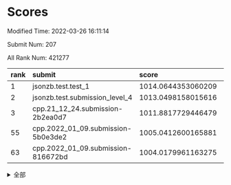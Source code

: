 # Scores

Modified Time: 2022-03-26 16:11:14

Submit Num: 207

All Rank Num: 421277

| rank |               submit               |       score        |       sigma        | pk_num |
| :--- | :--------------------------------- | :----------------- | :----------------- | :----- |
| 1    | jsonzb.test.test_1                 | 1014.0644353060209 | 0.8477315430121628 | 8144   |
| 2    | jsonzb.test.submission_level_4     | 1013.0498158015616 | 0.7961029686629395 | 8141   |
| 3    | cpp.21_12_24.submission-2b2ea0d7   | 1011.8817729446479 | 0.7832855865076005 | 8137   |
| 55   | cpp.2022_01_09.submission-5b0e3de2 | 1005.0412600165881 | 0.7092080999481005 | 8136   |
| 63   | cpp.2022_01_09.submission-816672bd | 1004.0179961163275 | 0.7179712502421786 | 8138   |


<details>
<summary>全部</summary>

| rank |                 submit                 |       score        |       sigma        | pk_num |
| :--- | :------------------------------------- | :----------------- | :----------------- | :----- |
| 1    | jsonzb.test.test_1                     | 1014.0644353060209 | 0.8477315430121628 | 8144   |
| 2    | jsonzb.test.submission_level_4         | 1013.0498158015616 | 0.7961029686629395 | 8141   |
| 3    | cpp.21_12_24.submission-2b2ea0d7       | 1011.8817729446479 | 0.7832855865076005 | 8137   |
| 4    | gobigger.level_3.submission_level_3_2  | 1011.5809986034731 | 0.7948548196459071 | 8139   |
| 5    | gobigger.level_3.submission_level_3_30 | 1011.4438216578236 | 0.804289752271235  | 8138   |
| 6    | gobigger.level_3.submission_level_3_16 | 1011.4373051895326 | 0.7610924259728234 | 8141   |
| 7    | gobigger.level_3.submission_level_3_1  | 1011.2066378243512 | 0.7893502200681465 | 8142   |
| 8    | gobigger.level_3.submission_level_3_11 | 1011.1234289532167 | 0.7687199132636527 | 8139   |
| 9    | gobigger.level_3.submission_level_3_29 | 1011.0197319872042 | 0.7813250919820078 | 8144   |
| 10   | gobigger.level_3.submission_level_3_7  | 1011.0121012554226 | 0.7685645084406952 | 8144   |
| 11   | gobigger.level_3.submission_level_3_18 | 1010.9927669097957 | 0.7830903606465434 | 8138   |
| 12   | gobigger.level_3.submission_level_3_48 | 1010.8212195485794 | 0.7724826441082936 | 8138   |
| 13   | gobigger.level_3.submission_level_3_46 | 1010.5749734353175 | 0.7632086122596857 | 8140   |
| 14   | gobigger.level_3.submission_level_3_23 | 1010.5749645610122 | 0.7413311163918018 | 8142   |
| 15   | gobigger.level_3.submission_level_3_24 | 1010.5649840583638 | 0.7687053584170866 | 8148   |
| 16   | gobigger.level_3.submission_level_3_5  | 1010.509381204059  | 0.7666605446212398 | 8140   |
| 17   | gobigger.level_3.submission_level_3_26 | 1010.5054956829808 | 0.7713212001368774 | 8139   |
| 18   | gobigger.level_3.submission_level_3_42 | 1010.409859558505  | 0.7803514835465641 | 8141   |
| 19   | gobigger.level_3.submission_level_3_44 | 1010.340484040966  | 0.7547046377983352 | 8144   |
| 20   | gobigger.level_3.submission_level_3_31 | 1010.3092086278704 | 0.760755500868643  | 8140   |
| 21   | gobigger.level_3.submission_level_3_36 | 1010.2830662189192 | 0.7500572733789748 | 8140   |
| 22   | gobigger.level_3.submission_level_3_25 | 1010.1772603394925 | 0.7534311128922022 | 8137   |
| 23   | gobigger.level_3.submission_level_3_14 | 1010.0741413962588 | 0.7661090886517127 | 8142   |
| 24   | gobigger.level_3.submission_level_3_27 | 1010.0192653210564 | 0.7745471872882816 | 8144   |
| 25   | gobigger.level_3.submission_level_3_19 | 1010.0034681724311 | 0.7841330180625815 | 8141   |
| 26   | gobigger.level_3.submission_level_3_39 | 1009.8294530254511 | 0.7453750108059416 | 8141   |
| 27   | gobigger.level_3.submission_level_3_3  | 1009.8289290952551 | 0.7585215240213108 | 8138   |
| 28   | gobigger.level_3.submission_level_3_4  | 1009.7955084183723 | 0.7600763435998233 | 8137   |
| 29   | gobigger.level_3.submission_level_3_43 | 1009.7898852661731 | 0.7561725982424009 | 8145   |
| 30   | gobigger.level_3.submission_level_3_0  | 1009.7345801392746 | 0.7496484526739468 | 8144   |
| 31   | gobigger.level_3.submission_level_3_40 | 1009.7008560619755 | 0.7649674102792094 | 8143   |
| 32   | gobigger.level_3.submission_level_3_35 | 1009.594272473755  | 0.7571410284292739 | 8138   |
| 33   | gobigger.level_3.submission_level_3_8  | 1009.5345795315474 | 0.7596520667641998 | 8145   |
| 34   | gobigger.level_3.submission_level_3_20 | 1009.5005612499298 | 0.7430144312753766 | 8139   |
| 35   | gobigger.level_3.submission_level_3_41 | 1009.4943611528844 | 0.7407574117673352 | 8140   |
| 36   | gobigger.level_3.submission_level_3_38 | 1009.4216052912582 | 0.784023958029692  | 8147   |
| 37   | gobigger.level_3.submission_level_3_10 | 1009.4158074129972 | 0.7444475169576841 | 8139   |
| 38   | gobigger.level_3.submission_level_3_15 | 1009.4099555830343 | 0.7517288746218391 | 8138   |
| 39   | gobigger.level_3.submission_level_3_21 | 1009.3893026482721 | 0.7349253125390529 | 8140   |
| 40   | gobigger.level_3.submission_level_3_6  | 1009.3322697505027 | 0.7421418947018135 | 8143   |
| 41   | gobigger.level_3.submission_level_3_22 | 1009.326734515928  | 0.7497009790614452 | 8136   |
| 42   | gobigger.level_3.submission_level_3_13 | 1009.3073352174159 | 0.7626488890262227 | 8143   |
| 43   | gobigger.level_3.submission_level_3_49 | 1009.2711680774777 | 0.7589981860345845 | 8142   |
| 44   | gobigger.level_3.submission_level_3_12 | 1009.2546946169542 | 0.7861422999123885 | 8138   |
| 45   | gobigger.level_3.submission_level_3_33 | 1009.152321215882  | 0.7458771124780029 | 8143   |
| 46   | gobigger.level_3.submission_level_3_37 | 1009.0400320696519 | 0.7531597389927874 | 8142   |
| 47   | gobigger.level_3.submission_level_3_9  | 1008.9266606459403 | 0.766288231854112  | 8139   |
| 48   | gobigger.level_3.submission_level_3_28 | 1008.8936256376816 | 0.7527560874519476 | 8135   |
| 49   | gobigger.level_3.submission_level_3_47 | 1008.8147803318527 | 0.7527249538685362 | 8137   |
| 50   | gobigger.level_3.submission_level_3_34 | 1008.8109640020502 | 0.754058909360107  | 8140   |
| 51   | gobigger.level_3.submission_level_3_17 | 1008.7040725098254 | 0.7406741074093868 | 8140   |
| 52   | gobigger.level_3.submission_level_3_32 | 1008.3907086869723 | 0.7664837322868148 | 8136   |
| 53   | gobigger.level_3.submission_level_3_45 | 1008.3776967281166 | 0.7443238426098788 | 8139   |
| 54   | gobigger.level_1.submission_level_1_7  | 1005.1598824777803 | 0.7234890643415959 | 8141   |
| 55   | cpp.2022_01_09.submission-5b0e3de2     | 1005.0412600165881 | 0.7092080999481005 | 8136   |
| 56   | gobigger.level_1.submission_level_1_27 | 1004.4802353502155 | 0.7184806840703806 | 8140   |
| 57   | gobigger.level_1.submission_level_1_2  | 1004.423577977322  | 0.707272678405721  | 8139   |
| 58   | gobigger.level_1.submission_level_1_18 | 1004.3797089426563 | 0.7274378887485494 | 8138   |
| 59   | gobigger.level_1.submission_level_1_1  | 1004.3472148130064 | 0.7261247644666134 | 8141   |
| 60   | gobigger.level_1.submission_level_1_16 | 1004.2239100999958 | 0.7256415350360419 | 8135   |
| 61   | gobigger.level_1.submission_level_1_34 | 1004.1342782185329 | 0.7095091652859115 | 8142   |
| 62   | gobigger.level_1.submission_level_1_14 | 1004.0958615032498 | 0.7196407477845359 | 8144   |
| 63   | cpp.2022_01_09.submission-816672bd     | 1004.0179961163275 | 0.7179712502421786 | 8138   |
| 64   | gobigger.level_1.submission_level_1_5  | 1003.9747244457845 | 0.7132700076504803 | 8140   |
| 65   | gobigger.level_1.submission_level_1_47 | 1003.949100664142  | 0.7220333924965263 | 8140   |
| 66   | gobigger.level_1.submission_level_1_49 | 1003.9109072273026 | 0.7133912650120245 | 8140   |
| 67   | gobigger.level_1.submission_level_1_20 | 1003.8946886048772 | 0.7293055415358514 | 8147   |
| 68   | gobigger.level_1.submission_level_1_41 | 1003.8881403602035 | 0.7071647473831923 | 8137   |
| 69   | gobigger.level_1.submission_level_1_15 | 1003.799309788936  | 0.716360753771994  | 8142   |
| 70   | gobigger.level_1.submission_level_1_33 | 1003.7983488149491 | 0.7141806244522265 | 8136   |
| 71   | gobigger.level_1.submission_level_1_37 | 1003.78199675152   | 0.7109771804034074 | 8142   |
| 72   | gobigger.level_1.submission_level_1_19 | 1003.7798538634567 | 0.7375276751861843 | 8137   |
| 73   | gobigger.level_1.submission_level_1_29 | 1003.778265649191  | 0.7238958127114178 | 8138   |
| 74   | gobigger.level_1.submission_level_1_3  | 1003.6929458695093 | 0.7148190699248888 | 8136   |
| 75   | gobigger.level_1.submission_level_1_35 | 1003.5903078435242 | 0.717232532755933  | 8143   |
| 76   | gobigger.level_1.submission_level_1_30 | 1003.5682126831149 | 0.7117083174798012 | 8141   |
| 77   | gobigger.level_1.submission_level_1_23 | 1003.557957353863  | 0.7156727189520304 | 8144   |
| 78   | gobigger.level_1.submission_level_1_17 | 1003.553644591619  | 0.7005575522973346 | 8137   |
| 79   | gobigger.level_1.submission_level_1_38 | 1003.5309793102822 | 0.7167712955868762 | 8138   |
| 80   | gobigger.level_1.submission_level_1_43 | 1003.4390776398429 | 0.7240191046680439 | 8142   |
| 81   | gobigger.level_1.submission_level_1_45 | 1003.1736365384338 | 0.7171423401645889 | 8139   |
| 82   | gobigger.level_1.submission_level_1_28 | 1003.1179452918516 | 0.7096551414628652 | 8140   |
| 83   | gobigger.level_1.submission_level_1_8  | 1003.0965143598568 | 0.7203824695510014 | 8140   |
| 84   | gobigger.level_1.submission_level_1_13 | 1003.0936540045317 | 0.7177180434686631 | 8145   |
| 85   | gobigger.level_1.submission_level_1_40 | 1003.0924259296717 | 0.7100141525310573 | 8139   |
| 86   | gobigger.level_1.submission_level_1_26 | 1003.0403319200793 | 0.7234278484635801 | 8140   |
| 87   | gobigger.level_1.submission_level_1_25 | 1002.9310687518143 | 0.7136572505347194 | 8136   |
| 88   | gobigger.level_1.submission_level_1_6  | 1002.922314355638  | 0.7077767211092197 | 8147   |
| 89   | gobigger.level_1.submission_level_1_9  | 1002.9041275627668 | 0.713911390190965  | 8142   |
| 90   | gobigger.level_1.submission_level_1_48 | 1002.8312112450348 | 0.7231615106851622 | 8136   |
| 91   | gobigger.level_1.submission_level_1_39 | 1002.7561550579172 | 0.7108243794894467 | 8140   |
| 92   | gobigger.level_1.submission_level_1_42 | 1002.7508156622183 | 0.7043090603236998 | 8142   |
| 93   | gobigger.level_1.submission_level_1_46 | 1002.7177457940642 | 0.7079315237007904 | 8144   |
| 94   | gobigger.level_1.submission_level_1_11 | 1002.7142016130163 | 0.7087666567520589 | 8140   |
| 95   | gobigger.level_1.submission_level_1_4  | 1002.6910527346837 | 0.7121163254994712 | 8143   |
| 96   | gobigger.level_1.submission_level_1_12 | 1002.6242358734412 | 0.7205746440451033 | 8143   |
| 97   | gobigger.level_1.submission_level_1_22 | 1002.6056818537547 | 0.7091047910586593 | 8133   |
| 98   | gobigger.level_1.submission_level_1_24 | 1002.5725058647902 | 0.7113896219629342 | 8139   |
| 99   | gobigger.level_1.submission_level_1_21 | 1002.5460725412458 | 0.719014379141983  | 8141   |
| 100  | gobigger.level_1.submission_level_1_44 | 1002.3958808804839 | 0.714516625607325  | 8141   |
| 101  | gobigger.level_1.submission_level_1_32 | 1002.2762675866865 | 0.699674125839247  | 8144   |
| 102  | gobigger.level_1.submission_level_1_0  | 1002.1618223759482 | 0.7023508709086111 | 8143   |
| 103  | gobigger.level_1.submission_level_1_10 | 1002.0845110596688 | 0.7129294809562469 | 8135   |
| 104  | gobigger.level_1.submission_level_1_36 | 1001.7936289091232 | 0.704942673181039  | 8135   |
| 105  | gobigger.level_1.submission_level_1_31 | 1001.3767141695157 | 0.7194438385452118 | 8139   |
| 106  | gobigger.random.submission_random_10   | 997.5011644994006  | 0.7101186260909879 | 8139   |
| 107  | gobigger.random.submission_random_26   | 997.3399771235939  | 0.6956239288298528 | 8146   |
| 108  | gobigger.random.submission_random_19   | 997.198894610608   | 0.7027537120258256 | 8140   |
| 109  | gobigger.random.submission_random_15   | 997.1811854713034  | 0.7186113301807683 | 8141   |
| 110  | gobigger.random.submission_random_27   | 997.1028141915426  | 0.7068813001000265 | 8135   |
| 111  | gobigger.random.submission_random_20   | 996.9409672849697  | 0.6991053563749491 | 8139   |
| 112  | gobigger.random.submission_random_38   | 996.9312226901143  | 0.7088520446342584 | 8147   |
| 113  | gobigger.random.submission_random_33   | 996.9055013023002  | 0.7088140041840919 | 8136   |
| 114  | gobigger.random.submission_random_24   | 996.886818137981   | 0.6991634334806317 | 8139   |
| 115  | gobigger.random.submission_random_44   | 996.8736609491959  | 0.7002961960044801 | 8141   |
| 116  | gobigger.random.submission_random_21   | 996.710882907567   | 0.7055087481084711 | 8136   |
| 117  | gobigger.random.submission_random_41   | 996.6171772765963  | 0.7091478168634626 | 8142   |
| 118  | gobigger.random.submission_random_28   | 996.5828766837664  | 0.7001349231383829 | 8144   |
| 119  | gobigger.random.submission_random_2    | 996.4825669194271  | 0.7222000735610928 | 8140   |
| 120  | gobigger.random.submission_random_47   | 996.4365412304936  | 0.728114701219397  | 8142   |
| 121  | gobigger.random.submission_random_6    | 996.4174287183915  | 0.7159373087790364 | 8138   |
| 122  | gobigger.random.submission_random_30   | 996.344042171392   | 0.7096014214527906 | 8138   |
| 123  | gobigger.random.submission_random_35   | 996.3304368962681  | 0.7087116745727495 | 8140   |
| 124  | gobigger.random.submission_random_14   | 996.323405207609   | 0.7091251046609155 | 8144   |
| 125  | gobigger.random.submission_random_0    | 996.298849106059   | 0.7177104711192795 | 8136   |
| 126  | gobigger.random.submission_random_25   | 996.2739365382618  | 0.7088409787501049 | 8144   |
| 127  | gobigger.random.submission_random_5    | 996.266269068837   | 0.7223751080316759 | 8139   |
| 128  | gobigger.random.submission_random_43   | 996.1739468893818  | 0.7081092821394562 | 8146   |
| 129  | gobigger.random.submission_random_3    | 996.170561046768   | 0.6941206562719039 | 8139   |
| 130  | gobigger.random.submission_random_36   | 996.1017274221587  | 0.7211857644301364 | 8142   |
| 131  | gobigger.random.submission_random_12   | 995.9961583876891  | 0.7157229766542069 | 8145   |
| 132  | gobigger.random.submission_random_22   | 995.9257159348684  | 0.7167216627476296 | 8141   |
| 133  | gobigger.random.submission_random_13   | 995.9054070709883  | 0.7050797881442548 | 8141   |
| 134  | gobigger.random.submission_random_1    | 995.8923549104904  | 0.7068408935928389 | 8142   |
| 135  | gobigger.random.submission_random_7    | 995.8877776811761  | 0.7020237353405471 | 8143   |
| 136  | gobigger.random.submission_random_46   | 995.8870685733962  | 0.7212682579457738 | 8132   |
| 137  | gobigger.random.submission_random_45   | 995.8693623035224  | 0.7032013378662125 | 8139   |
| 138  | gobigger.random.submission_random_40   | 995.8655428973525  | 0.7187170607957819 | 8138   |
| 139  | gobigger.random.submission_random_42   | 995.7055259616385  | 0.7189257021901256 | 8138   |
| 140  | gobigger.random.submission_random_32   | 995.4684517746496  | 0.7025788703787272 | 8136   |
| 141  | gobigger.random.submission_random_29   | 995.4446212493262  | 0.7062701986541778 | 8141   |
| 142  | gobigger.random.submission_random_18   | 995.4418752617838  | 0.7059635218234336 | 8144   |
| 143  | gobigger.random.submission_random_23   | 995.425168713063   | 0.7102202941824989 | 8137   |
| 144  | gobigger.random.submission_random_17   | 995.337595076186   | 0.6987183479370491 | 8144   |
| 145  | gobigger.random.submission_random_31   | 995.3006305631081  | 0.70080969315865   | 8138   |
| 146  | gobigger.random.submission_random_4    | 995.2617946621392  | 0.7040901026449464 | 8146   |
| 147  | gobigger.random.submission_random_16   | 995.1523401386756  | 0.7082193756716821 | 8140   |
| 148  | gobigger.random.submission_random_34   | 995.1071918720203  | 0.7167240978135315 | 8138   |
| 149  | gobigger.random.submission_random_39   | 995.106455029229   | 0.720862295193728  | 8141   |
| 150  | gobigger.random.submission_random_37   | 994.8214001619623  | 0.7084253942981485 | 8138   |
| 151  | gobigger.random.submission_random_11   | 994.8091946564174  | 0.7254072204404398 | 8141   |
| 152  | gobigger.random.submission_random_48   | 994.666367801694   | 0.7062352703945349 | 8145   |
| 153  | gobigger.random.submission_random_8    | 994.5795671603543  | 0.7150563091334675 | 8146   |
| 154  | gobigger.random.submission_random_9    | 994.5223027536802  | 0.7160258157127078 | 8139   |
| 155  | gobigger.random.submission_random_49   | 994.4864968233125  | 0.7266116691166804 | 8144   |
| 156  | gobigger.level_2.submission_level_2_17 | 994.1553257170616  | 0.7488100640463935 | 8140   |
| 157  | gobigger.level_2.submission_level_2_43 | 993.8044671674363  | 0.733325919098317  | 8148   |
| 158  | gobigger.level_2.submission_level_2_36 | 993.7656805452907  | 0.7137366010639611 | 8137   |
| 159  | gobigger.level_2.submission_level_2_37 | 993.5558689033563  | 0.7295990998308617 | 8142   |
| 160  | gobigger.level_2.submission_level_2_10 | 993.5440638101089  | 0.7179762684194021 | 8139   |
| 161  | gobigger.level_2.submission_level_2_4  | 993.5006270028749  | 0.7383738524888831 | 8136   |
| 162  | gobigger.level_2.submission_level_2_40 | 993.467321958168   | 0.7201662077440948 | 8136   |
| 163  | gobigger.level_2.submission_level_2_15 | 993.1762405405468  | 0.7359198009825583 | 8138   |
| 164  | gobigger.level_2.submission_level_2_47 | 993.1755632566664  | 0.7229091166254786 | 8141   |
| 165  | gobigger.level_2.submission_level_2_23 | 993.1455033459755  | 0.74055021250194   | 8140   |
| 166  | gobigger.level_2.submission_level_2_18 | 993.1344577910736  | 0.735401383679246  | 8141   |
| 167  | gobigger.level_2.submission_level_2_46 | 992.9589742047953  | 0.7443472018598813 | 8138   |
| 168  | gobigger.level_2.submission_level_2_34 | 992.8637184244433  | 0.7550289185813106 | 8140   |
| 169  | gobigger.level_2.submission_level_2_41 | 992.8218406464661  | 0.7529418428638288 | 8141   |
| 170  | gobigger.level_2.submission_level_2_45 | 992.7072721321833  | 0.7496944551616682 | 8139   |
| 171  | gobigger.level_2.submission_level_2_12 | 992.7066701898932  | 0.7289447256902579 | 8146   |
| 172  | gobigger.level_2.submission_level_2_29 | 992.6707613865615  | 0.7405598577710804 | 8145   |
| 173  | gobigger.level_2.submission_level_2_38 | 992.6301092196746  | 0.7347208354384936 | 8140   |
| 174  | gobigger.level_2.submission_level_2_6  | 992.6228839574596  | 0.7263132479157648 | 8144   |
| 175  | gobigger.level_2.submission_level_2_8  | 992.5683044389161  | 0.7374177374974005 | 8145   |
| 176  | gobigger.level_2.submission_level_2_0  | 992.5117818487074  | 0.7416002066858989 | 8138   |
| 177  | gobigger.level_2.submission_level_2_7  | 992.5088128090665  | 0.7479066969594526 | 8141   |
| 178  | gobigger.level_2.submission_level_2_9  | 992.4617838703477  | 0.7262907283861184 | 8145   |
| 179  | gobigger.level_2.submission_level_2_5  | 992.4188651210291  | 0.7499091739670165 | 8140   |
| 180  | gobigger.level_2.submission_level_2_26 | 992.412211117738   | 0.7409089794587743 | 8144   |
| 181  | gobigger.level_2.submission_level_2_13 | 992.341108311874   | 0.7607690292785778 | 8136   |
| 182  | gobigger.level_2.submission_level_2_1  | 992.3018629437743  | 0.742373411066291  | 8144   |
| 183  | gobigger.level_2.submission_level_2_30 | 992.2028225087173  | 0.7516386597830795 | 8139   |
| 184  | gobigger.level_2.submission_level_2_28 | 992.1973987873184  | 0.7520203637254327 | 8142   |
| 185  | gobigger.level_2.submission_level_2_35 | 991.9567858823988  | 0.7302673957201763 | 8139   |
| 186  | gobigger.level_2.submission_level_2_27 | 991.8321675285648  | 0.7634345481399784 | 8141   |
| 187  | gobigger.level_2.submission_level_2_11 | 991.8107477906653  | 0.7548835615173115 | 8144   |
| 188  | gobigger.level_2.submission_level_2_24 | 991.7940952813003  | 0.756312882743948  | 8142   |
| 189  | gobigger.level_2.submission_level_2_22 | 991.7846920525038  | 0.7435682746123798 | 8145   |
| 190  | gobigger.level_2.submission_level_2_42 | 991.6849843385266  | 0.731694309549767  | 8142   |
| 191  | gobigger.level_2.submission_level_2_49 | 991.6798009557629  | 0.7363226850168603 | 8144   |
| 192  | gobigger.level_2.submission_level_2_32 | 991.6513993388991  | 0.7463740041258766 | 8138   |
| 193  | gobigger.level_2.submission_level_2_3  | 991.4672483679021  | 0.744406006667503  | 8142   |
| 194  | gobigger.level_2.submission_level_2_2  | 991.3446910789295  | 0.7830745981187274 | 8135   |
| 195  | gobigger.level_2.submission_level_2_44 | 991.3056336926273  | 0.7271194698806186 | 8145   |
| 196  | gobigger.level_2.submission_level_2_31 | 991.2187268821565  | 0.749670951240799  | 8142   |
| 197  | gobigger.level_2.submission_level_2_48 | 991.2048474225768  | 0.760779046076417  | 8136   |
| 198  | gobigger.level_2.submission_level_2_39 | 991.1645711721876  | 0.7562299174400127 | 8144   |
| 199  | gobigger.level_2.submission_level_2_20 | 991.1393328166852  | 0.7558673915058637 | 8146   |
| 200  | gobigger.level_2.submission_level_2_25 | 991.1031091594501  | 0.7648423169602138 | 8140   |
| 201  | gobigger.level_2.submission_level_2_14 | 990.987521700677   | 0.7493318990354538 | 8143   |
| 202  | gobigger.level_2.submission_level_2_19 | 990.714581201466   | 0.7481503552616839 | 8140   |
| 203  | gobigger.level_2.submission_level_2_21 | 990.6134204118026  | 0.7531844062983131 | 8145   |
| 204  | gobigger.level_2.submission_level_2_16 | 990.0009732445502  | 0.7772102369540694 | 8145   |
| 205  | gobigger.level_2.submission_level_2_33 | 989.8185477855994  | 0.7652855636337589 | 8146   |
| 206  | gobigger.none.submission_none_0        | 977.2916781317848  | 1.3633254987650631 | 8142   |
| 207  | gobigger.none.submission_none_1        | 976.916791040189   | 1.4901615989499355 | 8140   |

</details>